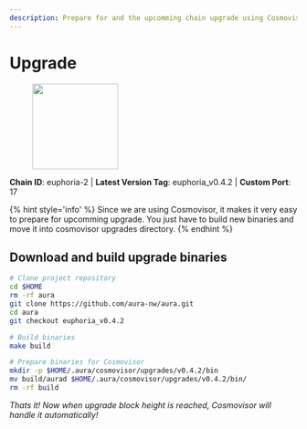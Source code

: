 ```yaml
---
description: Prepare for and the upcomming chain upgrade using Cosmovisor.
---
```


# Upgrade

<figure><img src="https://raw.githubusercontent.com/kj89/testnet_manuals/main/pingpub/logos/aura.png" width="150" alt=""><figcaption></figcaption></figure>

**Chain ID**: euphoria-2 | **Latest Version Tag**: euphoria_v0.4.2 | **Custom Port**: 17

{% hint style='info' %}
Since we are using Cosmovisor, it makes it very easy to prepare for upcomming upgrade.
You just have to build new binaries and move it into cosmovisor upgrades directory.
{% endhint %}

## Download and build upgrade binaries

```bash
# Clone project repository
cd $HOME
rm -rf aura
git clone https://github.com/aura-nw/aura.git
cd aura
git checkout euphoria_v0.4.2

# Build binaries
make build

# Prepare binaries for Cosmovisor
mkdir -p $HOME/.aura/cosmovisor/upgrades/v0.4.2/bin
mv build/aurad $HOME/.aura/cosmovisor/upgrades/v0.4.2/bin/
rm -rf build
```

*Thats it! Now when upgrade block height is reached, Cosmovisor will handle it automatically!*

